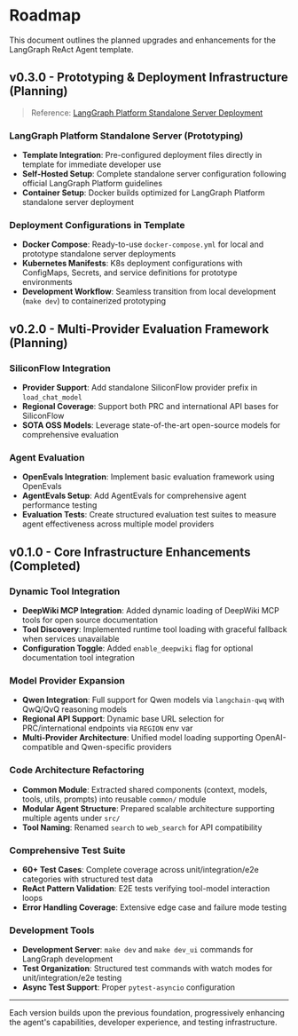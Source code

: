 # Roadmap

This document outlines the planned upgrades and enhancements for the LangGraph ReAct Agent template.

## v0.3.0 - Prototyping & Deployment Infrastructure (Planning)

> Reference: [LangGraph Platform Standalone Server Deployment](https://docs.langchain.com/langgraph-platform/deploy-standalone-server#how-to-deploy-self-hosted-standalone-server)

### LangGraph Platform Standalone Server (Prototyping)
- **Template Integration**: Pre-configured deployment files directly in template for immediate developer use
- **Self-Hosted Setup**: Complete standalone server configuration following official LangGraph Platform guidelines
- **Container Setup**: Docker builds optimized for LangGraph Platform standalone server deployment

### Deployment Configurations in Template
- **Docker Compose**: Ready-to-use `docker-compose.yml` for local and prototype standalone server deployments
- **Kubernetes Manifests**: K8s deployment configurations with ConfigMaps, Secrets, and service definitions for prototype environments
- **Development Workflow**: Seamless transition from local development (`make dev`) to containerized prototyping

## v0.2.0 - Multi-Provider Evaluation Framework (Planning)

### SiliconFlow Integration
- **Provider Support**: Add standalone SiliconFlow provider prefix in `load_chat_model`
- **Regional Coverage**: Support both PRC and international API bases for SiliconFlow
- **SOTA OSS Models**: Leverage state-of-the-art open-source models for comprehensive evaluation

### Agent Evaluation
- **OpenEvals Integration**: Implement basic evaluation framework using OpenEvals
- **AgentEvals Setup**: Add AgentEvals for comprehensive agent performance testing
- **Evaluation Tests**: Create structured evaluation test suites to measure agent effectiveness across multiple model providers

## v0.1.0 - Core Infrastructure Enhancements (Completed)

### Dynamic Tool Integration
- **DeepWiki MCP Integration**: Added dynamic loading of DeepWiki MCP tools for open source documentation
- **Tool Discovery**: Implemented runtime tool loading with graceful fallback when services unavailable
- **Configuration Toggle**: Added `enable_deepwiki` flag for optional documentation tool integration

### Model Provider Expansion  
- **Qwen Integration**: Full support for Qwen models via `langchain-qwq` with QwQ/QvQ reasoning models
- **Regional API Support**: Dynamic base URL selection for PRC/international endpoints via `REGION` env var
- **Multi-Provider Architecture**: Unified model loading supporting OpenAI-compatible and Qwen-specific providers

### Code Architecture Refactoring
- **Common Module**: Extracted shared components (context, models, tools, utils, prompts) into reusable `common/` module
- **Modular Agent Structure**: Prepared scalable architecture supporting multiple agents under `src/`
- **Tool Naming**: Renamed `search` to `web_search` for API compatibility

### Comprehensive Test Suite
- **60+ Test Cases**: Complete coverage across unit/integration/e2e categories with structured test data
- **ReAct Pattern Validation**: E2E tests verifying tool-model interaction loops
- **Error Handling Coverage**: Extensive edge case and failure mode testing

### Development Tools
- **Development Server**: `make dev` and `make dev_ui` commands for LangGraph development
- **Test Organization**: Structured test commands with watch modes for unit/integration/e2e testing
- **Async Test Support**: Proper `pytest-asyncio` configuration

---

Each version builds upon the previous foundation, progressively enhancing the agent's capabilities, developer experience, and testing infrastructure.